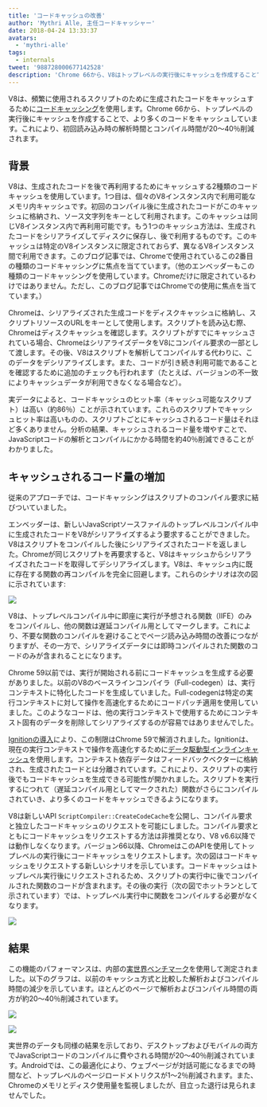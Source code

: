 ```yaml
---
title: 'コードキャッシュの改善'
author: 'Mythri Alle, 主任コードキャッシャー'
date: 2018-04-24 13:33:37
avatars:
  - 'mythri-alle'
tags:
  - internals
tweet: '988728000677142528'
description: 'Chrome 66から、V8はトップレベルの実行後にキャッシュを作成することで、（バイト）コードをより多くキャッシュします。'
---
```

V8は、頻繁に使用されるスクリプトのために生成されたコードをキャッシュするために[コードキャッシング](/blog/code-caching)を使用します。Chrome 66から、トップレベルの実行後にキャッシュを作成することで、より多くのコードをキャッシュしています。これにより、初回読み込み時の解析時間とコンパイル時間が20〜40％削減されます。

<!--truncate-->
## 背景

V8は、生成されたコードを後で再利用するためにキャッシュする2種類のコードキャッシュを使用しています。1つ目は、個々のV8インスタンス内で利用可能なメモリ内キャッシュです。初回のコンパイル後に生成されたコードがこのキャッシュに格納され、ソース文字列をキーとして利用されます。このキャッシュは同じV8インスタンス内で再利用可能です。もう1つのキャッシュ方法は、生成されたコードをシリアライズしてディスクに保存し、後で利用するものです。このキャッシュは特定のV8インスタンスに限定されておらず、異なるV8インスタンス間で利用できます。このブログ記事では、Chromeで使用されているこの2番目の種類のコードキャッシングに焦点を当てています。（他のエンベッダーもこの種類のコードキャッシングを使用しています。Chromeだけに限定されているわけではありません。ただし、このブログ記事ではChromeでの使用に焦点を当てています。）

Chromeは、シリアライズされた生成コードをディスクキャッシュに格納し、スクリプトリソースのURLをキーとして使用します。スクリプトを読み込む際、Chromeはディスクキャッシュを確認します。スクリプトがすでにキャッシュされている場合、ChromeはシリアライズデータをV8にコンパイル要求の一部として渡します。その後、V8はスクリプトを解析してコンパイルする代わりに、このデータをデシリアライズします。また、コードが引き続き利用可能であることを確認するために追加のチェックも行われます（たとえば、バージョンの不一致によりキャッシュデータが利用できなくなる場合など）。

実データによると、コードキャッシュのヒット率（キャッシュ可能なスクリプト）は高い（約86％）ことが示されています。これらのスクリプトでキャッシュヒット率は高いものの、スクリプトごとにキャッシュされるコード量はそれほど多くありません。分析の結果、キャッシュされるコード量を増やすことで、JavaScriptコードの解析とコンパイルにかかる時間を約40％削減できることがわかりました。

## キャッシュされるコード量の増加

従来のアプローチでは、コードキャッシングはスクリプトのコンパイル要求に結びついていました。

エンベッダーは、新しいJavaScriptソースファイルのトップレベルコンパイル中に生成されたコードをV8がシリアライズするよう要求することができました。V8はスクリプトをコンパイルした後にシリアライズされたコードを返しました。Chromeが同じスクリプトを再要求すると、V8はキャッシュからシリアライズされたコードを取得してデシリアライズします。V8は、キャッシュ内に既に存在する関数の再コンパイルを完全に回避します。これらのシナリオは次の図に示されています:

![](/_img/improved-code-caching/warm-hot-run-1.png)

V8は、トップレベルコンパイル中に即座に実行が予想される関数（IIFE）のみをコンパイルし、他の関数は遅延コンパイル用としてマークします。これにより、不要な関数のコンパイルを避けることでページ読み込み時間の改善につながりますが、その一方で、シリアライズデータには即時コンパイルされた関数のコードのみが含まれることになります。

Chrome 59以前では、実行が開始される前にコードキャッシュを生成する必要がありました。以前のV8のベースラインコンパイラ（Full-codegen）は、実行コンテキストに特化したコードを生成していました。Full-codegenは特定の実行コンテキストに対して操作を高速化するためにコードパッチ適用を使用していました。このようなコードは、他の実行コンテキストで使用するためにコンテキスト固有のデータを削除してシリアライズするのが容易ではありませんでした。

[Ignitionの導入](/blog/launching-ignition-and-turbofan)により、この制限はChrome 59で解消されました。Ignitionは、現在の実行コンテキストで操作を高速化するために[データ駆動型インラインキャッシュ](https://www.youtube.com/watch?v=u7zRSm8jzvA)を使用します。コンテキスト依存データはフィードバックベクターに格納され、生成されたコードとは分離されています。これにより、スクリプトの実行後でもコードキャッシュを生成できる可能性が開かれました。スクリプトを実行するにつれて（遅延コンパイル用としてマークされた）関数がさらにコンパイルされていき、より多くのコードをキャッシュできるようになります。

V8は新しいAPI `ScriptCompiler::CreateCodeCache`を公開し、コンパイル要求と独立したコードキャッシュのリクエストを可能にしました。コンパイル要求とともにコードキャッシュをリクエストする方法は非推奨となり、V8 v6.6以降では動作しなくなります。バージョン66以降、ChromeはこのAPIを使用してトップレベルの実行後にコードキャッシュをリクエストします。次の図はコードキャッシュをリクエストする新しいシナリオを示しています。コードキャッシュはトップレベル実行後にリクエストされるため、スクリプトの実行中に後でコンパイルされた関数のコードが含まれます。その後の実行（次の図でホットランとして示されています）では、トップレベル実行中に関数をコンパイルする必要がなくなります。

![](/_img/improved-code-caching/warm-hot-run-2.png)

## 結果

この機能のパフォーマンスは、内部の[実世界ベンチマーク](https://cs.chromium.org/chromium/src/tools/perf/page_sets/v8_top_25.py?q=v8.top&sq=package:chromium&l=1)を使用して測定されました。以下のグラフは、以前のキャッシュ方式と比較した解析およびコンパイル時間の減少を示しています。ほとんどのページで解析およびコンパイル時間の両方が約20〜40％削減されています。

![](/_img/improved-code-caching/parse.png)

![](/_img/improved-code-caching/compile.png)

実世界のデータも同様の結果を示しており、デスクトップおよびモバイルの両方でJavaScriptコードのコンパイルに費やされる時間が20〜40％削減されています。Androidでは、この最適化により、ウェブページが対話可能になるまでの時間など、トップレベルのページロードメトリクスが1〜2％削減されます。また、Chromeのメモリとディスク使用量を監視しましたが、目立った退行は見られませんでした。
